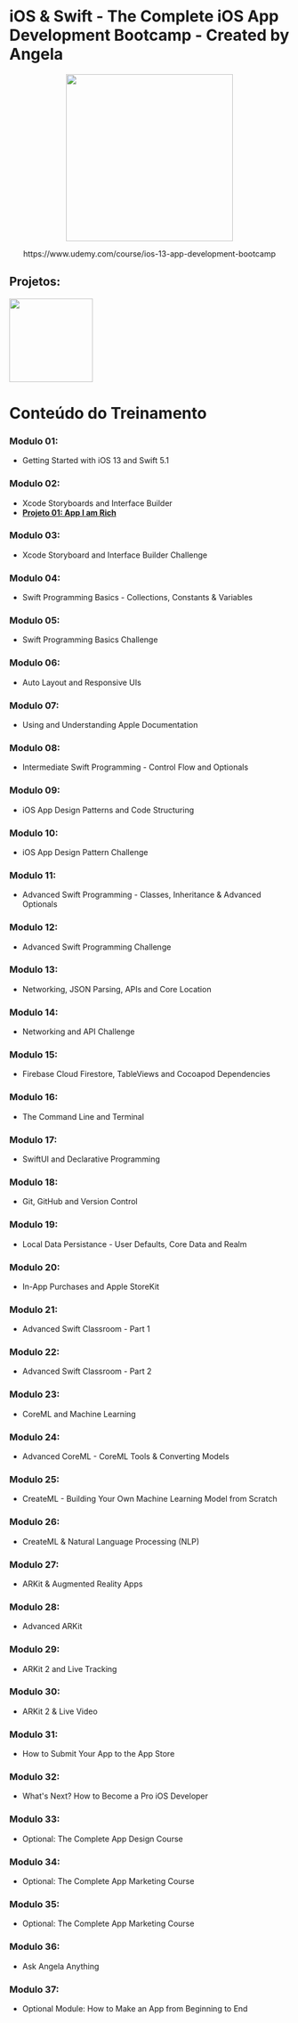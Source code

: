 
# iOS & Swift - The Complete iOS App Development Bootcamp - Created by Angela 

<p align=center>
  <img src="https://github.com/felippeandrade/iOS-Swift-The-Complete-iOS-App-Development-Bootcamp-Angela/blob/main/imagens/logo01.png" width="300" /> 
</p>

<p align=center> https://www.udemy.com/course/ios-13-app-development-bootcamp </p>

## Projetos:

<p float="left">
  <img src="https://github.com/felippeandrade/iOS-Swift-The-Complete-iOS-App-Development-Bootcamp-Angela/blob/main/imagens/desafio%2001%20modulo%2002%20I%20am%20Rich.png" width="150" />
</p>

# Conteúdo do Treinamento

### Modulo 01: 
- Getting Started with iOS 13 and Swift 5.1

### Modulo 02: 
- Xcode Storyboards and Interface Builder
- **[Projeto 01: App I am Rich](https://github.com/felippeandrade/iOS-Swift-The-Complete-iOS-App-Development-Bootcamp-Angela/tree/main/Modulo%2002/projetos)**

### Modulo 03: 
- Xcode Storyboard and Interface Builder Challenge

### Modulo 04: 
- Swift Programming Basics - Collections, Constants & Variables

### Modulo 05: 
- Swift Programming Basics Challenge

### Modulo 06: 
- Auto Layout and Responsive UIs

### Modulo 07: 
- Using and Understanding Apple Documentation

### Modulo 08: 
- Intermediate Swift Programming - Control Flow and Optionals

### Modulo 09: 
- iOS App Design Patterns and Code Structuring

### Modulo 10: 
- iOS App Design Pattern Challenge

### Modulo 11: 
- Advanced Swift Programming - Classes, Inheritance & Advanced Optionals

### Modulo 12: 
- Advanced Swift Programming Challenge

### Modulo 13: 
- Networking, JSON Parsing, APIs and Core Location

### Modulo 14: 
- Networking and API Challenge

### Modulo 15: 
- Firebase Cloud Firestore, TableViews and Cocoapod Dependencies

### Modulo 16: 
- The Command Line and Terminal

### Modulo 17: 
- SwiftUI and Declarative Programming

### Modulo 18: 
- Git, GitHub and Version Control

### Modulo 19: 
- Local Data Persistance - User Defaults, Core Data and Realm

### Modulo 20: 
- In-App Purchases and Apple StoreKit

### Modulo 21: 
- Advanced Swift Classroom - Part 1

### Modulo 22: 
- Advanced Swift Classroom - Part 2

### Modulo 23: 
- CoreML and Machine Learning

### Modulo 24: 
- Advanced CoreML - CoreML Tools & Converting Models

### Modulo 25: 
- CreateML - Building Your Own Machine Learning Model from Scratch

### Modulo 26: 
- CreateML & Natural Language Processing (NLP)

### Modulo 27: 
- ARKit & Augmented Reality Apps

### Modulo 28: 
- Advanced ARKit

### Modulo 29: 
- ARKit 2 and Live Tracking

### Modulo 30: 
- ARKit 2 & Live Video

### Modulo 31: 
- How to Submit Your App to the App Store

### Modulo 32: 
- What's Next? How to Become a Pro iOS Developer

### Modulo 33:
- Optional: The Complete App Design Course

### Modulo 34:
- Optional: The Complete App Marketing Course

### Modulo 35:
- Optional: The Complete App Marketing Course

### Modulo 36:
- Ask Angela Anything

### Modulo 37:
- Optional Module: How to Make an App from Beginning to End


